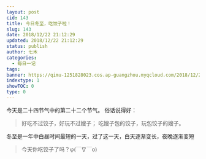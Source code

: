 ```yaml
---
layout: post
cid: 143
title: 今日冬至，吃饺子啦！
slug: 143
date: 2018/12/22 21:12:29
updated: 2018/12/22 21:12:29
status: publish
author: 七木
categories: 
  - 每日一记
tags: 
banner: https://qimu-1251828023.cos.ap-guangzhou.myqcloud.com/2018/12/22/1545483744.jpg
indextype: 1
showTOC: 0
type: 0
---
```



今天是二十四节气中的第二十二个节气。
俗话说得好：

> 好吃不过饺子，好玩不过嫂子； 
吃嫂子包的饺子，玩包饺子的嫂子。

冬至是一年中白昼时间最短的一天，过了这一天，白天逐渐变长，夜晚逐渐变短

> 今天你吃饺子了吗？φ(￣∇￣o) 